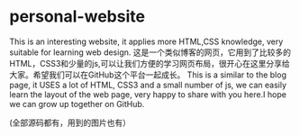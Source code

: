 # personal-website
This is an interesting website, it applies more HTML,CSS knowledge, very suitable for learning web design.
这是一个类似博客的网页，它用到了比较多的HTML，CSS3和少量的js,可以让我们方便的学习网页布局，很开心在这里分享给大家。希望我们可以在GitHub这个平台一起成长。
This is a similar to the blog page, it USES a lot of HTML, CSS3 and a small number of js, we can easily learn the layout of the web page, very happy to share with you here.I hope we can grow up together on GitHub.

(全部源码都有，用到的图片也有）

